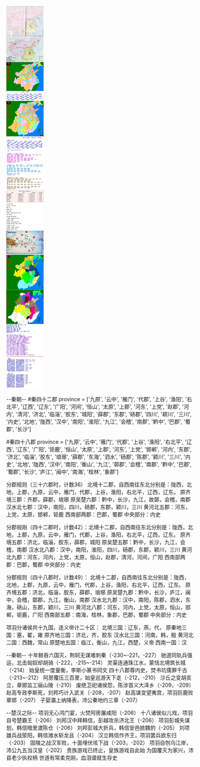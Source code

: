 ![](./1.jpg)



--秦朝--
#秦四十二郡
province = ['九原', '云中', '雁门', '代郡', '上谷', '渔阳', '右北平', '辽西', '辽东', '广阳', '河间', '恒山', '太原', '上郡', '河东', '上党', '赵郡', '河内', '清河', '济北', '临淄', '胶东', '城阳', '薛郡', '东郡', '砀郡', '四川', '颖川', '三川', '内史', '北地', '陇西', '汉中', '南阳', '淮阳', '九江', '会稽', '南郡', '黔中', '巴郡', '蜀郡', '长沙']


#秦四十八郡
province = ['九原', '云中', '雁门', '代郡', '上谷', '渔阳', '右北平', '辽西', '辽东', '广阳', '钜鹿', '恒山', '太原', '上郡', '河东', '上党', '邯郸', '河内',  '东郡', '济北', '临淄', '胶东', '琅琊', '薛郡', '东海', '泗水', '砀郡', '陈郡', '颖川', '三川', '内史', '北地', '陇西', '汉中', '南阳', '衡山', '九江', '鄣郡', '会稽', '南郡', '黔中', '巴郡', '蜀郡', '长沙', '庐江', '闽中', '南海', '桂林', '象郡']


分郡规则（三十六郡时，计数36）
北境十二郡，自西南往东北分别是：陇西，北地，上郡，九原，云中，雁门，代郡，上谷，渔阳，右北平，辽西，辽东。
原齐境三郡：齐郡，薛郡，琅琊
原吴楚六郡：黔中，长沙，九江，故鄣，会稽，南郡
汉水北七郡：汉中，南阳，四川，砀郡，东郡，颖川，三川
黄河北五郡：河东，上党，太原，邯郸，钜鹿
西南部两郡：巴郡，蜀郡
中央部分：内史


分郡规刚（四十二郡时，计数42）：北境十二郡，自西南往东北分别是：陇西，北地，上郡，九原，云中，雁门，代郡，上谷，渔阳，右北平，辽西，辽东。
原齐境五郡：济北，临淄，胶东，薛郡，城阳
原吴楚五郡：黔中，长沙，九江，会稽，南郡
汉水北八郡：汉中，南阳，淮阳，四川，砀郡，东郡，颖川，三川
黄河北九郡：河东，河内，上党，太原，恒山，赵郡，清河，河间，广阳
西南部两郡：巴郡，蜀郡
中央部分：内史


分郡规则（四十八郡时，计数49）：
北境十二郡，自西南往东北分别是：陇西，北地，上郡，九原，云中，雁门，代郡，上谷，渔阳，右北平，辽西，辽东。
原齐境五郡：济北，临淄，胶东，薛郡，琅琊
原吴楚九郡：黔中，长沙，庐江，闽中，会稽，鄣郡，九江，衡山，南郡
汉水北九郡：汉中，南阳，陈郡，泗水，东海，砀山，东郡，颖川，三川
黄河北八郡：河东，河内，上党，太原，恒山，邯郸，钜鹿，广阳
西南部五郡：南海，桂林，象郡，巴郡，蜀郡
中央部分：内史


项羽分诸侯共十九国，连义帝计二十区：
北境三国：辽东，燕，代，
原秦地三国：塞，翟，雍
原齐地三国：济北，齐，胶东
汉水北三国：河南，韩，殷
黄河北二国：西魏，常山
原楚地五国：临江，衡山，九江，西楚，义帝
西南一国：汉


--秦朝--
十年鲸吞六国灭，荆轲无谋难刺秦（-230~-221，-227）
驰道同轨兵强运，北击匈奴却胡骑（-222，-215~-214）
灵渠连通珠江水，蒙恬北境筑长城（-214）
始皇统一度量衡，李斯小篆书同文
四十八郡尊内史，焚书坑儒罪千古（-213~-212）
阿房覆压三百里，始皇巡游天下走（-212，-210）
沙丘之变胡亥立，章邯监工骊山陵（-210）
废绝卫祀诸侯怨，陈涉首义大泽乡（-209，-209）
赵高专政李斯死，刘邦巧计入武关（-208，-207）
赵高谋变望夷宫，项羽巨鹿败章邯（-207）
子婴灞上纳降表，沛公秦地约三章（-207）


--楚汉之际--
项羽无心鸿门宴，火焚阿房屠咸阳（-206）
十八诸侯似儿戏，项羽自号楚霸王（-206）
刘邦汉中拜韩信，彭越攻杀济北王（-206）
项羽彭城失谋划，韩信暗里渡陈仓（-206）
刘邦彭城大折兵，韩信安邑掳魏豹（-205）
刘项雄兵战荥阳，韩信潍水斩龙且（-204）
汉立韩信作齐王，项羽罢兵欲东归（-203）
固陵之战汉军败，十面埋伏垓下战（-203，-202）
项羽自刎乌江岸，沛公九五当汉皇（-202）
贵族游戏已终止，皇族游戏自此始
为国覆灭为家兴，沛县老少执权柄
世道有常柔克刚，血泪谱就生存史